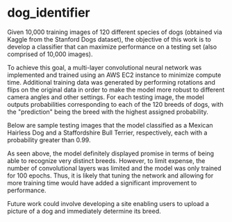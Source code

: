 # dog_identifier
Given 10,000 training images of 120 different species of dogs (obtained via Kaggle from the Stanford Dogs dataset), the objective of this work is to develop a classifier that can maximize performance on a testing set (also comprised of 10,000 images). 

To achieve this goal, a multi-layer convolutional neural network was implemented and trained using an AWS EC2 instance to minimize compute time. Additional training data was generated by performing rotations and flips on the original data in order to make the model more robust to different camera angles and other settings. For each testing image, the model outputs probabilities corresponding to each of the 120 breeds of dogs, with the "prediction" being the breed with the highest assigned probability.

Below are sample testing images that the model classified as a Mexican Hairless Dog and a Staffordshire Bull Terrier, respectively, each with a probability greater than 0.99.



As seen above, the model definitely displayed promise in terms of being able to recognize very distinct breeds. However, to limit expense, the number of convolutional layers was limited and the model was only trained for 100 epochs. Thus, it is likely that tuning the network and allowing for more training time would have added a significant improvement to performance.

Future work could involve developing a site enabling users to upload a picture of a dog and immediately determine its breed.
